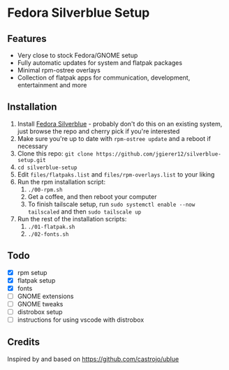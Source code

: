 # Fedora Silverblue Setup

## Features

- Very close to stock Fedora/GNOME setup
- Fully automatic updates for system and flatpak packages
- Minimal rpm-ostree overlays
- Collection of flatpak apps for communication, development, entertainment and more

## Installation

1. Install [Fedora Silverblue](https://docs.fedoraproject.org/en-US/fedora-silverblue/installation/) - probably don't do this on an existing system, just browse the repo and cherry pick if you're interested
2. Make sure you're up to date with `rpm-ostree update` and a reboot if necessary
3. Clone this repo: `git clone https://github.com/jgierer12/silverblue-setup.git`
4. `cd silverblue-setup`
5. Edit `files/flatpaks.list` and `files/rpm-overlays.list` to your liking
6. Run the rpm installation script:
   1. `./00-rpm.sh`
   2. Get a coffee, and then reboot your computer
   3. To finish tailscale setup, run `sudo systemctl enable --now tailscaled` and then `sudo tailscale up`
7. Run the rest of the installation scripts:
   1. `./01-flatpak.sh`
   2. `./02-fonts.sh`

## Todo

- [x] rpm setup
- [x] flatpak setup
- [x] fonts
- [ ] GNOME extensions
- [ ] GNOME tweaks
- [ ] distrobox setup
- [ ] instructions for using vscode with distrobox

## Credits

Inspired by and based on https://github.com/castrojo/ublue
